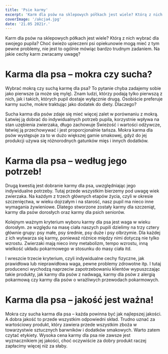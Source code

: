 ```yaml
---
title: 'Psie karmy'
excerpt: 'Karm dla psów na sklepowych półkach jest wiele? Którą z nich wybrać dla swojego pupila? Choć świeżo upieczeni psi opiekunowie mogą mieć z tym pewne problemy, nie jest to ogólnie mówiąc bardzo trudnym zadaniem. Na jakie cechy karm zwracamy uwagę?'
coverImage: '/akcja4.jpg'
date: '21.05 2021r.'
---
```


Karm dla psów na sklepowych półkach jest wiele? Którą z nich wybrać dla swojego pupila? Choć świeżo upieczeni psi opiekunowie mogą mieć z tym pewne problemy, nie jest to ogólnie mówiąc bardzo trudnym zadaniem. Na jakie cechy karm zwracamy uwagę?


# Karma dla psa – mokra czy sucha? 

Wybrać mokrą czy suchą karmę dla psa? To pytanie chyba zadajemy sobie jako pierwsze (a może się mylę). Znam ludzi, którzy podają tylko pierwszą z nich, jak i takich, których pupil dostaje wyłącznie drugą. Osobiście preferuje karmy suche, mokre traktując jako dodatek do diety. Dlaczego?

Sucha karma dla psów zdaje się mieć więcej zalet w porównaniu z mokrą. Łatwiej ją dobrać do indywidualnych potrzeb pupila, korzystnie wpływa na stan uzębienia zwierzaka, długo zachowuje Świeżość i wartości odżywcze, łatwiej ją przechowywać i jest proporcjonalnie tańsza. Mokra karma dla psów występuje za to w dużo większej gamie smakowej, gdyż do jej produkcji używa się różnorodnych gatunków mięs i innych dodatków.

 

# Karma dla psa – według jego potrzeb!

Drugą kwestią jest dobranie karmy dla psa, uwzględniając jego indywidualne potrzeby. Tutaj przede wszystkim bierzemy pod uwagę wiek zwierzaka. Na każdym z trzech głównych etapów życia, czyli w okresie szczenięctwa, w wieku dojrzałym i na starość, nasz pupil ma nieco inne wymagania żywieniowe. Dlatego stworzone zostały karmy dla szczeniąt, karmy dla psów dorosłych oraz karmy dla psich seniorów.

Kolejnym ważnym kryterium wyboru karmy dla psa jest waga w wieku dorosłym. ze względu na masę ciała naszych pupili dzielimy na trzy cztery głównie grupy: psy małe, psy średnie, psy duże i psy olbrzymie. Dla każdej z ich wytwarza się karmy, ponieważ różnice między nimi dotyczą nie tylko wzrostu. Zwierzaki mają nieco inny metabolizm, tempo wzrostu, inną wielkość układu pokarmowego w stosunku do masy ciała itd.

I wreszcie trzecie kryterium, czyli indywidualne cechy fizyczne, jak prawidłowa lub nieprawidłowa waga, pewne problemy zdrowotne itp. I tutaj producenci wychodzą naprzeciw zapotrzebowaniu klientów wypuszczając takie produkty, jak karmy dla psów z nadwagą, karmy dla psów z alergią pokarmową czy karmy dla psów o wrażliwych przewodach pokarmowych.


# Karma dla psa – jakość jest ważna!

Mokra czy sucha karma dla psa – każda powinna być jak najlepszej jakości. A dobra jakość to przede wszystkim odpowiedni skład. Trudno uznać za wartościowy produkt, który zawiera przede wszystkim zboża w towarzystwie sztucznych barwników i dodatków smakowych. Warto zatem czytać etykiety. Wysoka cena karmy dla psa nie zawsze jest wyznacznikiem jej jakości, choć oczywiście za dobry produkt raczej zapłacimy więcej niż za słaby.